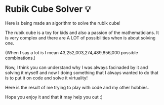 # Rubik Cube Solver :bulb:	
Here is being made an algorithm to solve the rubik cube!

The rubik cube is a toy for kids and also a passion of the mathematicians. It is very complex and there are A LOT of possibilities when is about solving one.

(When I say a lot is I mean 43,252,003,274,489,856,000 possible combinations.)

Now, I think you can understand why I was always facinaded by it and solving it myself and now I doing something that I always wanted to do that is to put it on code and solve it virtuality!

Here is the result of me trying to play with code and my other hobbies. 

Hope you enjoy it and that it may help you out :) 

